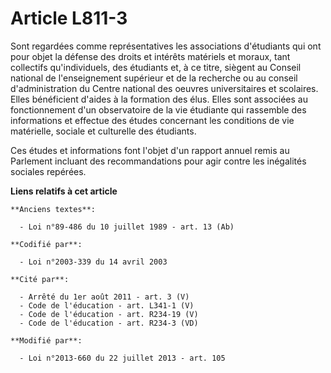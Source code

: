# Article L811-3

Sont regardées comme représentatives les associations d'étudiants qui ont pour objet la défense des droits et intérêts
matériels et moraux, tant collectifs qu'individuels, des étudiants et, à ce titre, siègent au Conseil national de
l'enseignement supérieur et de la recherche ou au conseil d'administration du Centre national des oeuvres universitaires et
scolaires. Elles bénéficient d'aides à la formation des élus. Elles sont associées au fonctionnement d'un observatoire de la
vie étudiante qui rassemble des informations et effectue des études concernant les conditions de vie matérielle, sociale et
culturelle des étudiants.

Ces études et informations font l'objet d'un rapport annuel remis au Parlement incluant des recommandations pour agir contre
les inégalités sociales repérées.

**Liens relatifs à cet article**

	**Anciens textes**:

	  - Loi n°89-486 du 10 juillet 1989 - art. 13 (Ab)

	**Codifié par**:

	  - Loi n°2003-339 du 14 avril 2003

	**Cité par**:

	  - Arrêté du 1er août 2011 - art. 3 (V)
	  - Code de l'éducation - art. L341-1 (V)
	  - Code de l'éducation - art. R234-19 (V)
	  - Code de l'éducation - art. R234-3 (VD)

	**Modifié par**:

	  - Loi n°2013-660 du 22 juillet 2013 - art. 105
